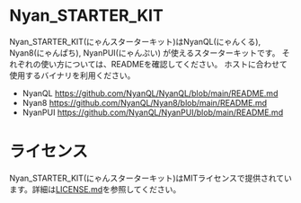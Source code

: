 # Nyan_STARTER_KIT

Nyan_STARTER_KIT(にゃんスターターキット)はNyanQL(にゃんくる), Nyan8(にゃんぱち), NyanPUI(にゃんぷい) が使えるスターターキットです。
それぞれの使い方については、READMEを確認してください。
ホストに合わせて使用するバイナリを利用ください。


* NyanQL https://github.com/NyanQL/NyanQL/blob/main/README.md
* Nyan8 https://github.com/NyanQL/Nyan8/blob/main/README.md
* NyanPUI https://github.com/NyanQL/NyanPUI/blob/main/README.md

# ライセンス
Nyan_STARTER_KIT(にゃんスターターキット)はMITライセンスで提供されています。詳細は[LICENSE.md](LICENSE.md)を参照してください。

